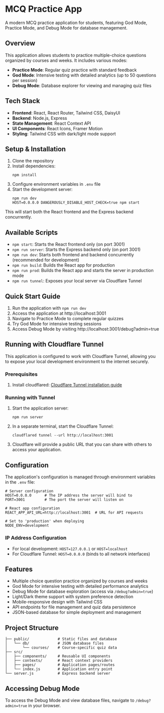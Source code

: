 # MCQ Practice App

A modern MCQ practice application for students, featuring God Mode, Practice Mode, and Debug Mode for database management.

## Overview

This application allows students to practice multiple-choice questions organized by courses and weeks. It includes various modes:

- **Practice Mode**: Regular quiz practice with standard feedback
- **God Mode**: Intensive testing with detailed analytics (up to 50 questions per session)
- **Debug Mode**: Database explorer for viewing and managing quiz files

## Tech Stack

- **Frontend**: React, React Router, Tailwind CSS, DaisyUI
- **Backend**: Node.js, Express
- **State Management**: React Context API
- **UI Components**: React Icons, Framer Motion
- **Styling**: Tailwind CSS with dark/light mode support

## Setup & Installation

1. Clone the repository
2. Install dependencies:
   ```
   npm install
   ```
3. Configure environment variables in `.env` file
4. Start the development server:
   ```
   npm run dev
   HOST=0.0.0.0 DANGEROUSLY_DISABLE_HOST_CHECK=true npm start
   ```

This will start both the React frontend and the Express backend concurrently.

## Available Scripts

- `npm start`: Starts the React frontend only (on port 3001)
- `npm run server`: Starts the Express backend only (on port 3001)
- `npm run dev`: Starts both frontend and backend concurrently (recommended for development)
- `npm run build`: Builds the React app for production
- `npm run prod`: Builds the React app and starts the server in production mode
- `npm run tunnel`: Exposes your local server via Cloudflare Tunnel

## Quick Start Guide

1. Run the application with `npm run dev`
2. Access the application at http://localhost:3001
3. Navigate to Practice Mode to complete regular quizzes
4. Try God Mode for intensive testing sessions
5. Access Debug Mode by visiting http://localhost:3001/debug?admin=true

## Running with Cloudflare Tunnel

This application is configured to work with Cloudflare Tunnel, allowing you to expose your local development environment to the internet securely.

### Prerequisites

1. Install cloudflared: [Cloudflare Tunnel installation guide](https://developers.cloudflare.com/cloudflare-one/connections/connect-apps/install-and-setup/installation/)

### Running with Tunnel

1. Start the application server:
   ```
   npm run server
   ```

2. In a separate terminal, start the Cloudflare Tunnel:
   ```
   cloudflared tunnel --url http://localhost:3001
   ```

3. Cloudflare will provide a public URL that you can share with others to access your application.

## Configuration

The application's configuration is managed through environment variables in the `.env` file:

```
# Server configuration
HOST=0.0.0.0      # The IP address the server will bind to
PORT=3001         # The port the server will listen on

# React app configuration
REACT_APP_API_URL=http://localhost:3001  # URL for API requests

# Set to 'production' when deploying
NODE_ENV=development
```

### IP Address Configuration

- For local development: `HOST=127.0.0.1` or `HOST=localhost`
- For Cloudflare Tunnel: `HOST=0.0.0.0` (binds to all network interfaces)

## Features

- Multiple choice question practice organized by courses and weeks
- God Mode for intensive testing with detailed performance analytics
- Debug Mode for database exploration (access via `/debug?admin=true`)
- Light/Dark theme support with system preference detection
- Mobile-responsive design with Tailwind CSS
- API endpoints for file management and quiz data persistence
- JSON-based database for simple deployment and management

## Project Structure

```
├── public/             # Static files and database
│   └── db/             # JSON database files
│       └── courses/    # Course-specific quiz data
├── src/
│   ├── components/     # Reusable UI components
│   ├── contexts/       # React context providers
│   ├── pages/          # Application pages/routes
│   └── index.js        # Application entry point
└── server.js           # Express backend server
```

## Accessing Debug Mode

To access the Debug Mode and view database files, navigate to `/debug?admin=true` in your browser. 